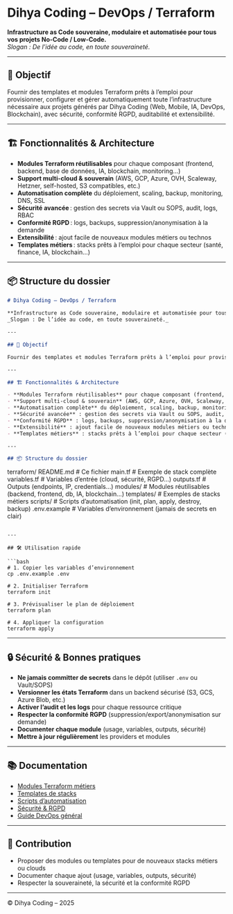 # Dihya Coding – DevOps / Terraform

**Infrastructure as Code souveraine, modulaire et automatisée pour tous vos projets No-Code / Low-Code.**  
_Slogan : De l’idée au code, en toute souveraineté._

---

## 🚀 Objectif

Fournir des templates et modules Terraform prêts à l’emploi pour provisionner, configurer et gérer automatiquement toute l’infrastructure nécessaire aux projets générés par Dihya Coding (Web, Mobile, IA, DevOps, Blockchain), avec sécurité, conformité RGPD, auditabilité et extensibilité.

---

## 🏗️ Fonctionnalités & Architecture

- **Modules Terraform réutilisables** pour chaque composant (frontend, backend, base de données, IA, blockchain, monitoring…)
- **Support multi-cloud & souverain** (AWS, GCP, Azure, OVH, Scaleway, Hetzner, self-hosted, S3 compatibles, etc.)
- **Automatisation complète** du déploiement, scaling, backup, monitoring, DNS, SSL
- **Sécurité avancée** : gestion des secrets via Vault ou SOPS, audit, logs, RBAC
- **Conformité RGPD** : logs, backups, suppression/anonymisation à la demande
- **Extensibilité** : ajout facile de nouveaux modules métiers ou technos
- **Templates métiers** : stacks prêts à l’emploi pour chaque secteur (santé, finance, IA, blockchain…)

---

## 📦 Structure du dossier
```markdown
# Dihya Coding – DevOps / Terraform

**Infrastructure as Code souveraine, modulaire et automatisée pour tous vos projets No-Code / Low-Code.**  
_Slogan : De l’idée au code, en toute souveraineté._

---

## 🚀 Objectif

Fournir des templates et modules Terraform prêts à l’emploi pour provisionner, configurer et gérer automatiquement toute l’infrastructure nécessaire aux projets générés par Dihya Coding (Web, Mobile, IA, DevOps, Blockchain), avec sécurité, conformité RGPD, auditabilité et extensibilité.

---

## 🏗️ Fonctionnalités & Architecture

- **Modules Terraform réutilisables** pour chaque composant (frontend, backend, base de données, IA, blockchain, monitoring…)
- **Support multi-cloud & souverain** (AWS, GCP, Azure, OVH, Scaleway, Hetzner, self-hosted, S3 compatibles, etc.)
- **Automatisation complète** du déploiement, scaling, backup, monitoring, DNS, SSL
- **Sécurité avancée** : gestion des secrets via Vault ou SOPS, audit, logs, RBAC
- **Conformité RGPD** : logs, backups, suppression/anonymisation à la demande
- **Extensibilité** : ajout facile de nouveaux modules métiers ou technos
- **Templates métiers** : stacks prêts à l’emploi pour chaque secteur (santé, finance, IA, blockchain…)

---

## 📦 Structure du dossier

```
terraform/
  README.md           # Ce fichier
  main.tf             # Exemple de stack complète
  variables.tf        # Variables d’entrée (cloud, sécurité, RGPD…)
  outputs.tf          # Outputs (endpoints, IP, credentials…)
  modules/            # Modules réutilisables (backend, frontend, db, IA, blockchain…)
  templates/          # Exemples de stacks métiers
  scripts/            # Scripts d’automatisation (init, plan, apply, destroy, backup)
  .env.example        # Variables d’environnement (jamais de secrets en clair)
```

---

## 🛠️ Utilisation rapide

```bash
# 1. Copier les variables d’environnement
cp .env.example .env

# 2. Initialiser Terraform
terraform init

# 3. Prévisualiser le plan de déploiement
terraform plan

# 4. Appliquer la configuration
terraform apply
```

---

## 🔒 Sécurité & Bonnes pratiques

- **Ne jamais committer de secrets** dans le dépôt (utiliser `.env` ou Vault/SOPS)
- **Versionner les états Terraform** dans un backend sécurisé (S3, GCS, Azure Blob, etc.)
- **Activer l’audit et les logs** pour chaque ressource critique
- **Respecter la conformité RGPD** (suppression/export/anonymisation sur demande)
- **Documenter chaque module** (usage, variables, outputs, sécurité)
- **Mettre à jour régulièrement** les providers et modules

---

## 📚 Documentation

- [Modules Terraform métiers](./modules/README.md)
- [Templates de stacks](./templates/README.md)
- [Scripts d’automatisation](./scripts/README.md)
- [Sécurité & RGPD](../../backend/flask/app/compliance/README.md)
- [Guide DevOps général](../README.md)

---

## 🤝 Contribution

- Proposer des modules ou templates pour de nouveaux stacks métiers ou clouds
- Documenter chaque ajout (usage, variables, outputs, sécurité)
- Respecter la souveraineté, la sécurité et la conformité RGPD

---

© Dihya Coding – 2025
```